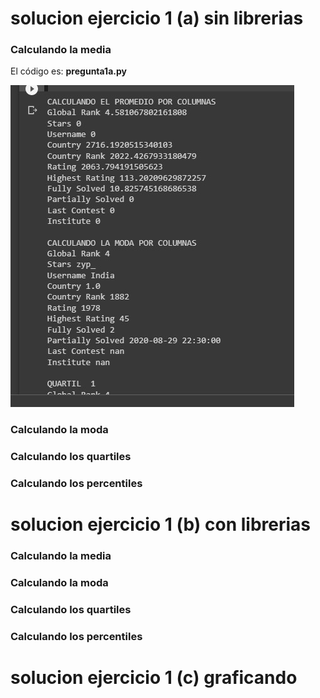 # solucion ejercicio 1 (a) sin librerias

### Calculando la media
El código es: **pregunta1a.py**

![Solucion 1A](https://github.com/OsvaldoRodriguez/PRIMER-PARCIAL-INF-354/blob/master/PREGUNTA%201/pregunta1A.jpeg)

### Calculando la moda

### Calculando los quartiles

### Calculando los percentiles


# solucion ejercicio 1 (b) con librerias


### Calculando la media

### Calculando la moda

### Calculando los quartiles

### Calculando los percentiles


# solucion ejercicio 1 (c) graficando 
